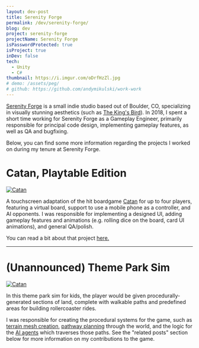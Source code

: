 ```yaml
---
layout: dev-post
title: Serenity Forge
permalink: /dev/serenity-forge/
blog: dev
project: serenity-forge
projectName: Serenity Forge
isPasswordProtected: true
isProject: true
inDev: false
tech:
  - Unity
  - C#
thumbnail: https://i.imgur.com/oDrfHzZl.jpg
# demo: /assets/peg/
# github: https://github.com/andymikulski/work-work
---
```



[Serenity Forge](https://serenityforge.com/) is a small indie studio based out of Boulder, CO, specializing in visually stunning aesthetics (such as [The King's Bird](https://store.steampowered.com/app/812550/The_Kings_Bird/)). In 2018, I spent a short time working for Serenity Forge as a Gameplay Engineer, primarily responsible for principal code design, implementing gameplay features, as well as QA and bugfixing.

Below, you can find some more information regarding the projects I worked on during my tenure at Serenity Forge.


# Catan, Playtable Edition

[![Catan](https://i.imgur.com/beah5JIl.jpg)](/dev/serenity-forge/catan/)

A touchscreen adaptation of the hit boardgame [Catan](https://en.wikipedia.org/wiki/Catan) for up to four players, featuring a virtual board, support to use a mobile phone as a controller, and AI opponents. I was responsible for implementing a designed UI, adding gameplay features and animations (e.g. rolling dice on the board, card UI animations), and general QA/polish.

You can read a bit about that project [here.](/dev/serenity-forge/catan/)

---


# (Unannounced) Theme Park Sim

[![Catan](https://i.imgur.com/v9cVqxDl.jpg)](/dev/serenity-forge/terrain/)


In this theme park sim for kids, the player would be given procedurally-generated sections of land, complete with walkable paths and predefined areas for building rollercoaster rides.

I was responsible for creating the procedural systems for the game, such as [terrain mesh creation](/dev/serenity-forge/terrain/), [pathway planning](/dev/serenity-forge/paths-n-plots/) through the world, and the logic for the [AI agents](/dev/serenity-forge/ai/) which traverses those paths. See the "related posts" section below for more information on my contributions to the game.

